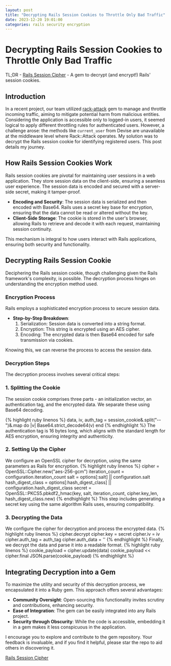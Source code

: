 ```yaml
---
layout: post
title: "Decrypting Rails Session Cookies to Throttle Only Bad Traffic"
date: 2023-12-20 19:01:00
categories: rails security encryption
---
```



# Decrypting Rails Session Cookies to Throttle Only Bad Traffic
TL;DR - [Rails Session Cipher](https://github.com/bgvo/rails_session_cipher) - A gem to decrypt (and encrypt!) Rails' session cookies.
## Introduction
In a recent project, our team utilized [rack-attack](https://github.com/rack/rack-attack) gem to manage and throttle incoming traffic, aiming to mitigate potential harm from malicious entities. Considering the application is accessible only to logged-in users, it seemed logical to apply different throttling rules for authenticated users. However, a challenge arose: the methods like `current_user` from Devise are unavailable at the middleware level where Rack::Attack operates. My solution was to decrypt the Rails session cookie for identifying registered users. This post details my journey.

## How Rails Session Cookies Work
Rails session cookies are pivotal for maintaining user sessions in a web application. They store session data on the client-side, ensuring a seamless user experience. The session data is encoded and secured with a server-side secret, making it tamper-proof. 

- **Encoding and Security**: The session data is serialized and then encoded with Base64. Rails uses a secret key base for encryption, ensuring that the data cannot be read or altered without the key.
- **Client-Side Storage**: The cookie is stored in the user's browser, allowing Rails to retrieve and decode it with each request, maintaining session continuity.

This mechanism is integral to how users interact with Rails applications, ensuring both security and functionality.

## Decrypting Rails Session Cookie
Deciphering the Rails session cookie, though challenging given the Rails framework's complexity, is possible. The decryption process hinges on understanding the encryption method used.

### **Encryption Process**
Rails employs a sophisticated encryption process to secure session data. 

- **Step-by-Step Breakdown**:
  1. Serialization: Session data is converted into a string format.
  2. Encryption: This string is encrypted using an AES cipher.
  3. Encoding: The encrypted data is then Base64 encoded for safe transmission via cookies.

Knowing this, we can reverse the process to access the session data.

### **Decryption Steps**
The decryption process involves several critical steps:

### 1. Splitting the Cookie
The session cookie comprises three parts - an initialization vector, an authentication tag, and the encrypted data. We separate these using Base64 decoding.
   
{% highlight ruby linenos %}
data, iv, auth_tag = session_cookie&.split("--")&.map do |v| 
   Base64.strict_decode64(v)
end
{% endhighlight %}
The authentication tag is 16 bytes long, which aligns with the standard length for AES encryption, ensuring integrity and authenticity.

### 2. Setting Up the Cipher
We configure an OpenSSL cipher for decryption, using the same parameters as Rails for encryption.
{% highlight ruby linenos %}
cipher = OpenSSL::Cipher.new("aes-256-gcm")
iteration_count = configuration.iteration_count
salt = options[:salt] || configuration.salt
hash_digest_class = options[:hash_digest_class] || configuration.hash_digest_class
secret = OpenSSL::PKCS5.pbkdf2_hmac(key, salt, iteration_count, cipher.key_len, hash_digest_class.new)
{% endhighlight %}
This step includes generating a secret key using the same algorithm Rails uses, ensuring compatibility.

### 3. Decrypting the Data
We configure the cipher for decryption and process the encrypted data.
{% highlight ruby linenos %}
cipher.decrypt
cipher.key = secret
cipher.iv = iv
cipher.auth_tag = auth_tag
cipher.auth_data = ''
{% endhighlight %}
Finally, we decrypt the data and parse it into a readable format.
{% highlight ruby linenos %}
cookie_payload = cipher.update(data)
cookie_payload << cipher.final
JSON.parse(cookie_payload)
{% endhighlight %}

## Integrating Decryption into a Gem
To maximize the utility and security of this decryption process, we encapsulated it into a Ruby gem. This approach offers several advantages:

- **Community Oversight**: Open-sourcing this functionality invites scrutiny and contributions, enhancing security.
- **Ease of Integration**: The gem can be easily integrated into any Rails project.
- **Security through Obscurity**: While the code is accessible, embedding it in a gem makes it less conspicuous in the application.

I encourage you to explore and contribute to the gem repository. Your feedback is invaluable, and if you find it helpful, please star the repo to aid others in discovering it.

[Rails Session Cipher](https://github.com/bgvo/rails_session_cipher)
